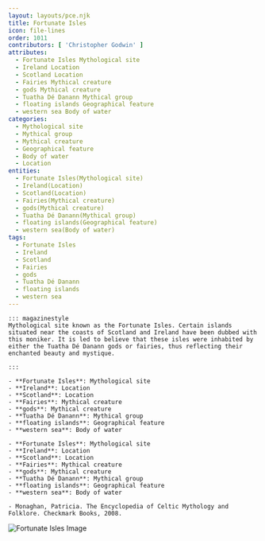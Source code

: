```yaml
---
layout: layouts/pce.njk
title: Fortunate Isles
icon: file-lines
order: 1011
contributors: [ 'Christopher Godwin' ]
attributes:
  - Fortunate Isles Mythological site
  - Ireland Location
  - Scotland Location
  - Fairies Mythical creature
  - gods Mythical creature
  - Tuatha Dé Danann Mythical group
  - floating islands Geographical feature
  - western sea Body of water
categories:
  - Mythological site
  - Mythical group
  - Mythical creature
  - Geographical feature
  - Body of water
  - Location
entities:
  - Fortunate Isles(Mythological site)
  - Ireland(Location)
  - Scotland(Location)
  - Fairies(Mythical creature)
  - gods(Mythical creature)
  - Tuatha Dé Danann(Mythical group)
  - floating islands(Geographical feature)
  - western sea(Body of water)
tags:
  - Fortunate Isles
  - Ireland
  - Scotland
  - Fairies
  - gods
  - Tuatha Dé Danann
  - floating islands
  - western sea
---
```

``` tab [group1:Info]
::: magazinestyle
Mythological site known as the Fortunate Isles. Certain islands situated near the coasts of Scotland and Ireland have been dubbed with this moniker. It is led to believe that these isles were inhabited by either the Tuatha Dé Danann gods or fairies, thus reflecting their enchanted beauty and mystique.

:::
```
``` tab [group1:Attributes]
- **Fortunate Isles**: Mythological site
- **Ireland**: Location
- **Scotland**: Location
- **Fairies**: Mythical creature
- **gods**: Mythical creature
- **Tuatha Dé Danann**: Mythical group
- **floating islands**: Geographical feature
- **western sea**: Body of water
```
``` tab [group1:Entities]
- **Fortunate Isles**: Mythological site
- **Ireland**: Location
- **Scotland**: Location
- **Fairies**: Mythical creature
- **gods**: Mythical creature
- **Tuatha Dé Danann**: Mythical group
- **floating islands**: Geographical feature
- **western sea**: Body of water
```
``` tab [group1:Sources]
- Monaghan, Patricia. The Encyclopedia of Celtic Mythology and Folklore. Checkmark Books, 2008.
```
![Fortunate Isles Image](['https://upload.wikimedia.org/wikipedia/commons/thumb/b/b4/Schedel_weltkarte.jpg/1200px-Schedel_weltkarte.jpg'])
